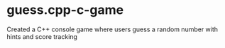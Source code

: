 # guess.cpp-c-game
Created a C++ console game where users guess a random number with hints and score tracking
